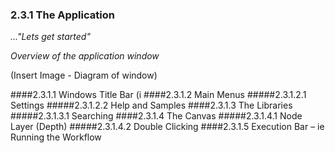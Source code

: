 ### 2.3.1 The Application

_..."Lets get started"_

_Overview of the application window_

(Insert Image - Diagram of window)

####2.3.1.1	Windows Title Bar
(i
####2.3.1.2	Main Menus
#####2.3.1.2.1	Settings
#####2.3.1.2.2	Help and Samples
####2.3.1.3	The Libraries
#####2.3.1.3.1	Searching
####2.3.1.4	The Canvas
#####2.3.1.4.1	Node Layer (Depth)
#####2.3.1.4.2	Double Clicking
####2.3.1.5	Execution Bar – ie Running the Workflow
